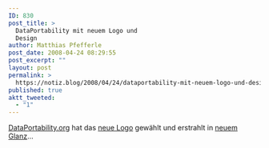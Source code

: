 ```yaml
---
ID: 830
post_title: >
  DataPortability mit neuem Logo und
  Design
author: Matthias Pfefferle
post_date: 2008-04-24 08:29:55
post_excerpt: ""
layout: post
permalink: >
  https://notiz.blog/2008/04/24/dataportability-mit-neuem-logo-und-design/
published: true
aktt_tweeted:
  - "1"
---
```

<a href="http://dataportability.org">DataPortability.org</a> hat das <a href="http://mrtopf.de/blog/web20/the-dataportability-project-six-months-strong/">neue Logo</a> gewählt und erstrahlt in <a href="http://www.flickr.com/photos/pfefferle/2437581615/">neuem Glanz</a>...